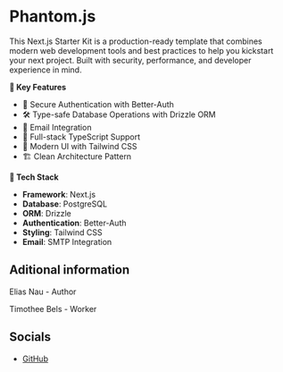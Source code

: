 # Phantom.js

This Next.js Starter Kit is a production-ready template that combines modern web development tools and best practices to help you kickstart your next project. Built with security, performance, and developer experience in mind.

**🚀 Key Features**
- 🔐 Secure Authentication with Better-Auth
- 🛠️ Type-safe Database Operations with Drizzle ORM
- 📧 Email Integration
- 🔄 Full-stack TypeScript Support
- 🎨 Modern UI with Tailwind CSS
- 🏗️ Clean Architecture Pattern

**🔧 Tech Stack**
- **Framework**: Next.js
- **Database**: PostgreSQL
- **ORM**: Drizzle
- **Authentication**: Better-Auth
- **Styling**: Tailwind CSS
- **Email**: SMTP Integration

## Aditional information

Elias Nau - Author  
<!-- future - Collaborator -->
Timothee Bels - Worker

<!-- ### Special thanks to all the contributors below: -->

## Socials

- [GitHub](https://github.com/eliasnau)
